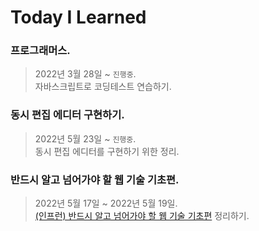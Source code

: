 # Today I Learned


### 프로그래머스.
> 2022년 3월 28일 ~ `진행중`.  
> 자바스크립트로 코딩테스트 연습하기.

### 동시 편집 에디터 구현하기.
> 2022년 5월 23일 ~ `진행중`.  
> 동시 편집 에디터를 구현하기 위한 정리.

### 반드시 알고 넘어가야 할 웹 기술 기초편.
> 2022년 5월 17일 ~ 2022년 5월 19일.  
> [(인프런) 반드시 알고 넘어가야 할 웹 기술 기초편](https://www.inflearn.com/course/%EC%9B%B9-%EA%B8%B0%EC%88%A0-%EA%B8%B0%EC%B4%88/dashboard) 정리하기.
